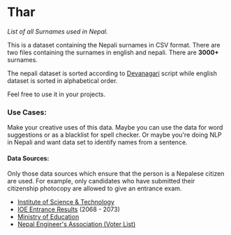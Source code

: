 # Thar
*List of all Surnames used in Nepal.*

This is a dataset containing the Nepali surnames in CSV format. There are two files containing the surnames in english and nepali. There are **3000+** surnames.

The nepali dataset is sorted according to [Devanagari](https://en.wikipedia.org/wiki/Devanagari) script while english dataset is sorted in alphabetical order.

Feel free to use it in your projects.

### Use Cases:
Make your creative uses of this data. Maybe you can use the data for word suggestions or as a blacklist for spell checker. Or maybe you're doing NLP in Nepali and want data set to identify names from a sentence.


#### Data Sources:
Only those data sources which ensure that the person is a Nepalese citizen are used. For example, only candidates who have submitted their citizenship photocopy are allowed to give an entrance exam.

- [Institute of Science & Technology](http://www.tuiost.edu.np/)
- [IOE Entrance Results](https://github.com/amitness/ioe) (2068 - 2073)
- [Ministry of Education](http://www.moe.gov.np)
- [Nepal Engineer's Association (Voter List)](http://www.neanepal.org.np/)

